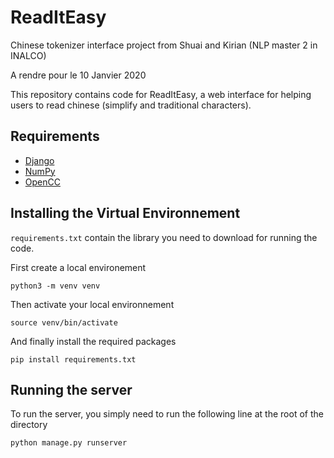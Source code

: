 # ReadItEasy
Chinese tokenizer interface project from Shuai and Kirian (NLP master 2 in INALCO)

A rendre pour le 10 Janvier 2020

This repository contains code for ReadItEasy, a web interface for helping users to read chinese (simplify and traditional characters).

## Requirements
* [Django](https://www.djangoproject.com/)
* [NumPy](http://www.numpy.org/)
* [OpenCC](https://pypi.org/project/OpenCC)

## Installing the Virtual Environnement
`requirements.txt` contain the library you need to download for running the code.

First create a local environement
```
python3 -m venv venv
```
Then activate your local environnement
```
source venv/bin/activate
```
And finally install the required packages
```
pip install requirements.txt
```
## Running the server
To run the server, you simply need to run the following line at the root of the directory
```
python manage.py runserver
```

